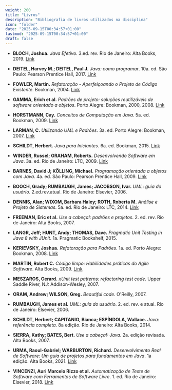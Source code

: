 ```yaml
---
weight: 200
title: "Livros"
description: "Bibliografia de livros utilizados na disciplina"
icon: "folder"
date: "2025-09-15T00:34:57+01:00"
lastmod: "2025-09-15T00:34:57+01:00"
draft: false
---
```


- **BLOCH, Joshua.** _Java Efetivo_. 3.ed. rev. Rio de Janeiro: Alta Books, 2019.
  [Link](https://www.altabooks.com.br/livro/java-efetivo)

- **DEITEL, Harvey M.; DEITEL, Paul J.** _Java: como programar_. 10a. ed. São Paulo: Pearson Prentice Hall, 2017.
  [Link](https://plataforma.bvirtual.com.br/Acervo/Publicacao/39590)

- **FOWLER, Martin.** _Refatoração - Aperfeiçoando o Projeto de Código Existente_. Bookman, 2004.
  [Link](https://integrada.minhabiblioteca.com.br/books/9788577804153)

- **GAMMA, Erich et al.** _Padrões de projeto: soluções reutilizáveis de software orientado a objetos_. Porto Alegre: Bookman, 2000, 2008.
  [Link](https://integrada.minhabiblioteca.com.br/reader/books/9788577800469)

- **HORSTMANN, Cay.** _Conceitos de Computação em Java_. 5a. ed. Bookman, 2009.
  [Link](https://integrada.minhabiblioteca.com.br/#/books/9788577804078)

- **LARMAN, C.** _Utilizando UML e Padrões_. 3a. ed. Porto Alegre: Bookman, 2007.
  [Link](https://integrada.minhabiblioteca.com.br/reader/books/9788577800476/)

- **SCHILDT, Herbert.** _Java para Iniciantes_. 6a. ed. Bookman, 2015.
  [Link](https://integrada.minhabiblioteca.com.br/reader/books/9788582603376)

- **WINDER, Russel; GRAHAM, Roberts.** _Desenvolvendo Software em Java_. 3a. ed. Rio de Janeiro: LTC, 2009.
  [Link](https://integrada.minhabiblioteca.com.br/reader/books/978-85-216-1994-9)

- **BARNES, David J; KÖLLING, Michael.** _Programação orientada a objetos com Java_. 4a. ed. São Paulo: Pearson Prentice Hall, 2009.
  [Link](https://plataforma.bvirtual.com.br/Acervo/Publicacao/434)

- **BOOCH, Grady; RUMBAUGH, James; JACOBSON, Ivar.** _UML: guia do usuário_. 2.ed.rev.atual. Rio de Janeiro: Elsevier, 2006.

- **DENNIS, Alan; WIXOM, Barbara Haley; ROTH, Roberta M.** _Análise e Projeto de Sistemas_. 5a. ed. Rio de Janeiro: LTC, 2014.
  [Link](https://integrada.minhabiblioteca.com.br/#/books/978-85-216-2634-3)

- **FREEMAN, Eric et al.** _Use a cabeça!: padrões e projetos_. 2. ed. rev. Rio de Janeiro: Alta Books, 2007.

- **LANGR, Jeff; HUNT, Andy; THOMAS, Dave.** _Pragmatic Unit Testing in Java 8 with JUnit_. 1a. Pragmatic Bookshelf, 2015.

- **KERIEVSKY, Joshua.** _Refatoração para Padrões_. 1a. ed. Porto Alegre: Bookman, 2008.
  [Link](https://integrada.minhabiblioteca.com.br/books/9788577803033)

- **MARTIN, Robert C.** _Código limpo: Habilidades práticas do Agile Software_. Alta Books, 2009.
  [Link](https://integrada.minhabiblioteca.com.br/#/books/9788550816043/)

- **MESZAROS, Gerard.** _xUnit test patterns: refactoring test code_. Upper Saddle River, NJ: Addison-Wesley, 2007.

- **ORAM, Andrew; WILSON, Greg.** _Beautiful code_. O'Reilly, 2007.

- **RUMBAUGH, James et al.** _UML: guia do usuário_. 2. ed. rev. e atual. Rio de Janeiro: Elsevier, 2006.

- **SCHILDT, Herbert; CAPITANIO, Bianca; ESPÍNDOLA, Wallace.** _Java: referência completa_. 8a edição. Rio de Janeiro: Alta Books, 2014.

- **SIERRA, Kathy; BATES, Bert.** _Use a cabeça!: Java_. 2a. edição revisada. Alta Books, 2007.

- **URMA, Raoul-Gabriel; WARBURTON, Richard.** _Desenvolvimento Real de Software: Um guia de projetos para fundamentos em Java_. 1a edição. Alta Books, 2021.
  [Link](https://integrada.minhabiblioteca.com.br/reader/books/9786555202021)

- **VINCENZI, Auri Marcelo Rizzo et al.** _Automatização de Teste de Software com Ferramentas de Software Livre_. 1. ed. Rio de Janeiro: Elsevier, 2018.
  [Link](https://integrada.minhabiblioteca.com.br/books/9788595155305)

